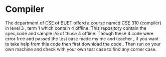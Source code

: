 # Compiler
The department of CSE of BUET offerd a course named CSE 310 (compiler) in level 3 , term 1 which contain 4 offline.
This repository contain the spec,code and sample i/o  of those 4 offline.
Though these 4 code were error free and passed the test case made my me and teacher , if you want to take help from this code then first download the code . 
Then run on your own machine and check with your own test case to find any corner case.
